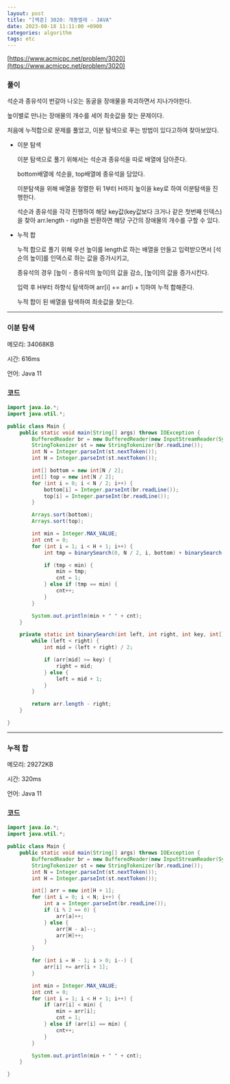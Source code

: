 ```yaml
---
layout: post
title: "[백준] 3020: 개똥벌레 - JAVA"
date: 2023-08-18 11:11:00 +0900
categories: algorithm
tags: etc
---
```


[https://www.acmicpc.net/problem/3020](https://www.acmicpc.net/problem/3020)

### 풀이

석순과 종유석이 번갈아 나오는 동굴을 장애물을 파괴하면서 지나가야한다.

높이별로 만나는 장애물의 개수를 세어 최솟값을 찾는 문제이다.

처음에 누적합으로 문제를 풀었고, 이분 탐색으로 푸는 방법이 있다고하여 찾아보았다.

- 이분 탐색

  이분 탐색으로 풀기 위해서는 석순과 종유석을 따로 배열에 담아준다.

  bottom배열에 석순을, top배열에 종유석을 담았다.

  이분탐색을 위해 배열을 정렬한 뒤 1부터 H까지 높이을 key로 하여 이분탐색을 진행한다.

  석순과 종유석을 각각 진행하여 해당 key값(key값보다 크거나 같은 첫번째 인덱스)을 찾아 arr.length - rigth을 반환하면 해당 구간의 장애물의 개수를 구할 수 있다.

- 누적 합

  누적 합으로 풀기 위해 우선 높이를 length로 하는 배열을 만들고 입력받으면서 [석순의 높이]를 인덱스로 하는 값을 증가시키고,

  종유석의 경우 [높이 - 종유석의 높이]의 값을 감소, [높이]의 값을 증가시킨다.

  입력 후 H부터 하향식 탐색하며 arr[i] += arr[i + 1]하여 누적 합해준다.

  누적 합이 된 배열을 탐색하여 최솟값을 찾는다.

---

### 이분 탐색

메모리: 34068KB

시간: 616ms

언어: Java 11

### 코드

```java
import java.io.*;
import java.util.*;

public class Main {
    public static void main(String[] args) throws IOException {
        BufferedReader br = new BufferedReader(new InputStreamReader(System.in));
        StringTokenizer st = new StringTokenizer(br.readLine());
        int N = Integer.parseInt(st.nextToken());
        int H = Integer.parseInt(st.nextToken());

        int[] bottom = new int[N / 2];
        int[] top = new int[N / 2];
        for (int i = 0; i < N / 2; i++) {
            bottom[i] = Integer.parseInt(br.readLine());
            top[i] = Integer.parseInt(br.readLine());
        }

        Arrays.sort(bottom);
        Arrays.sort(top);

        int min = Integer.MAX_VALUE;
        int cnt = 0;
        for (int i = 1; i < H + 1; i++) {
            int tmp = binarySearch(0, N / 2, i, bottom) + binarySearch(0, N / 2, H - i + 1, top);

            if (tmp < min) {
                min = tmp;
                cnt = 1;
            } else if (tmp == min) {
                cnt++;
            }
        }

        System.out.println(min + " " + cnt);
    }

    private static int binarySearch(int left, int right, int key, int[] arr) {
        while (left < right) {
            int mid = (left + right) / 2;

            if (arr[mid] >= key) {
                right = mid;
            } else {
                left = mid + 1;
            }
        }

        return arr.length - right;
    }

}
```

---

### 누적 합

메모리: 29272KB

시간: 320ms

언어: Java 11

### 코드

```java
import java.io.*;
import java.util.*;

public class Main {
    public static void main(String[] args) throws IOException {
        BufferedReader br = new BufferedReader(new InputStreamReader(System.in));
        StringTokenizer st = new StringTokenizer(br.readLine());
        int N = Integer.parseInt(st.nextToken());
        int H = Integer.parseInt(st.nextToken());

        int[] arr = new int[H + 1];
        for (int i = 0; i < N; i++) {
            int a = Integer.parseInt(br.readLine());
            if (i % 2 == 0) {
                arr[a]++;
            } else {
                arr[H - a]--;
                arr[H]++;
            }
        }

        for (int i = H - 1; i > 0; i--) {
            arr[i] += arr[i + 1];
        }

        int min = Integer.MAX_VALUE;
        int cnt = 0;
        for (int i = 1; i < H + 1; i++) {
            if (arr[i] < min) {
                min = arr[i];
                cnt = 1;
            } else if (arr[i] == min) {
                cnt++;
            }
        }

        System.out.println(min + " " + cnt);
    }

}
```

